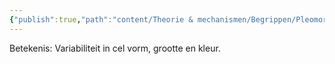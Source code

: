 ```yaml
---
{"publish":true,"path":"content/Theorie & mechanismen/Begrippen/Pleomorfisme.md","permalink":"/content/theorie-and-mechanismen/begrippen/pleomorfisme/","title":"Pleomorfisme","tags":["Begrippen"]}
---
```




Betekenis: Variabiliteit in cel vorm, grootte en kleur.